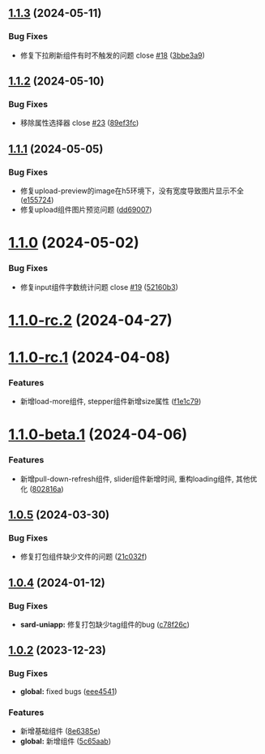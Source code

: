 ## [1.1.3](https://github.com/sutras/sard-uniapp/compare/v1.1.2...v1.1.3) (2024-05-11)


### Bug Fixes

* 修复下拉刷新组件有时不触发的问题 close [#18](https://github.com/sutras/sard-uniapp/issues/18) ([3bbe3a9](https://github.com/sutras/sard-uniapp/commit/3bbe3a9986a2adccf7c067d73a6f2f30251e3532))



## [1.1.2](https://github.com/sutras/sard-uniapp/compare/v1.1.1...v1.1.2) (2024-05-10)


### Bug Fixes

* 移除属性选择器  close [#23](https://github.com/sutras/sard-uniapp/issues/23) ([89ef3fc](https://github.com/sutras/sard-uniapp/commit/89ef3fcc72ec0f43ccd55cabb0dc013ebcbb8041))



## [1.1.1](https://github.com/sutras/sard-uniapp/compare/v1.1.0...v1.1.1) (2024-05-05)


### Bug Fixes

* 修复upload-preview的image在h5环境下，没有宽度导致图片显示不全 ([e155724](https://github.com/sutras/sard-uniapp/commit/e1557244a1f708dbbb7732302c0dfe36b65c1776))
* 修复upload组件图片预览问题 ([dd69007](https://github.com/sutras/sard-uniapp/commit/dd69007200c0b97ba92392d2b732836f41f77a05))



# [1.1.0](https://github.com/sutras/sard-uniapp/compare/v1.1.0-rc.2...v1.1.0) (2024-05-02)


### Bug Fixes

* 修复input组件字数统计问题 close [#19](https://github.com/sutras/sard-uniapp/issues/19) ([52160b3](https://github.com/sutras/sard-uniapp/commit/52160b32c38c2c02e66e2a2db0b28585a6d5a73f))



# [1.1.0-rc.2](https://github.com/sutras/sard-uniapp/compare/v1.1.0-rc.1...v1.1.0-rc.2) (2024-04-27)



# [1.1.0-rc.1](https://github.com/sutras/sard-uniapp/compare/v1.1.0-beta.1...v1.1.0-rc.1) (2024-04-08)


### Features

* 新增load-more组件, stepper组件新增size属性 ([f1e1c79](https://github.com/sutras/sard-uniapp/commit/f1e1c793939f51e94724d009ea07384630b6420b))



# [1.1.0-beta.1](https://github.com/sutras/sard-uniapp/compare/v1.0.5...v1.1.0-beta.1) (2024-04-06)


### Features

* 新增pull-down-refresh组件, slider组件新增时间, 重构loading组件, 其他优化 ([802816a](https://github.com/sutras/sard-uniapp/commit/802816aa4baa87279bf98bc3effe7139bcdfe7ed))



## [1.0.5](https://github.com/sutras/sard-uniapp/compare/v1.0.4...v1.0.5) (2024-03-30)


### Bug Fixes

* 修复打包组件缺少文件的问题 ([21c032f](https://github.com/sutras/sard-uniapp/commit/21c032f90c869f920beba95d668bbd22f19cf6b5))



## [1.0.4](https://github.com/sutras/sard-uniapp/compare/v1.0.2...v1.0.4) (2024-01-12)


### Bug Fixes

* **sard-uniapp:** 修复打包缺少tag组件的bug ([c78f26c](https://github.com/sutras/sard-uniapp/commit/c78f26c149b988e05d34254cbf0a884b8a05fc76))



## [1.0.2](https://github.com/sutras/sard-uniapp/compare/8e6385edfd0406aba96920eb1ee68432f1c714f9...v1.0.2) (2023-12-23)


### Bug Fixes

* **global:** fixed bugs ([eee4541](https://github.com/sutras/sard-uniapp/commit/eee4541b05b5f5f7bfa08e36d9dbead784b24861))


### Features

* 新增基础组件 ([8e6385e](https://github.com/sutras/sard-uniapp/commit/8e6385edfd0406aba96920eb1ee68432f1c714f9))
* **global:** 新增组件 ([5c65aab](https://github.com/sutras/sard-uniapp/commit/5c65aab0860885324b93cac83817905f3a0df66c))



